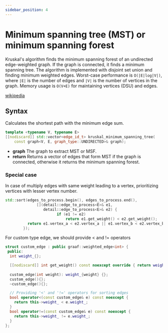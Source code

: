 ```yaml
---
sidebar_position: 4
---
```


# Minimum spanning tree (MST) or minimum spanning forest
Kruskal's algorithm finds the minimum spanning forest of an undirected edge-weighted graph. If the graph is connected, it finds a minimum spanning tree.
The algorithm is implemented with disjoint set union and finding minimum weighted edges.
Worst-case performance is `O(|E|log|V|)`, where `|E|` is the number of edges and `|V|` is the number of vertices in the
graph. Memory usage is `O(V+E)` for maintaining vertices (DSU) and edges.

[wikipedia](https://en.wikipedia.org/wiki/Kruskal%27s_algorithm)

## Syntax

Calculates the shortest path with the minimum edge sum.

```cpp
template <typename V, typename E>
[[nodiscard]] std::vector<edge_id_t> kruskal_minimum_spanning_tree(
    const graph<V, E, graph_type::UNDIRECTED>& graph);
```

- **graph** The graph to extract MST or MSF.
- **return** Returns a vector of edges that form MST if the graph is connected, otherwise it returns the minimum spanning forest.

### Special case
In case of multiply edges with same weight leading to a vertex, prioritizing vertices with lesser vertex number.

```cpp
std::sort(edges_to_process.begin(), edges_to_process.end(),
              [](detail::edge_to_process<E>& e1,
                 detail::edge_to_process<E>& e2) {
                       if (e1 != e2)
                           return e1.get_weight() < e2.get_weight();
          return e1.vertex_a < e2.vertex_a || e1.vertex_b < e2.vertex_b;
        });
```

For custom type edge, we should provide < and != operators

```cpp
struct custom_edge : public graaf::weighted_edge<int> {
 public:
  int weight_{};

  [[nodiscard]] int get_weight() const noexcept override { return weight_; }
 
  custom_edge(int weight): weight_{weight} {};
  custom_edge(){};
  ~custom_edge(){};

  // Providing '<' and '!=' operators for sorting edges
  bool operator<(const custom_edge& e) const noexcept {
    return this->weight_ < e.weight_;
  }
  bool operator!=(const custom_edge& e) const noexcept {
    return this->weight_ != e.weight_;
  }
};
```
